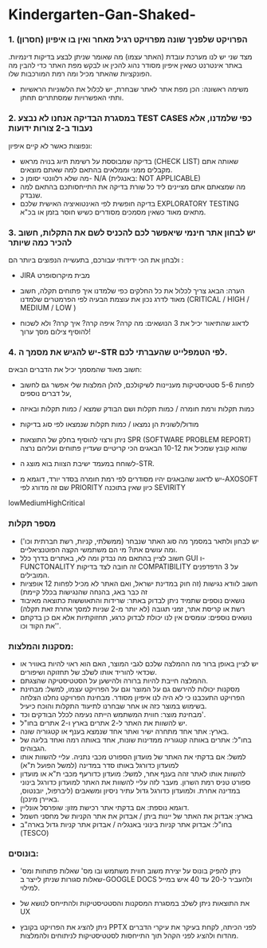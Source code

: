 # Kindergarten-Gan-Shaked- 
### 1. הפרויקט שלפניך שונה מפרויקט רגיל מאחר ואין בו איפיון (חסרון)
מצד שני יש לנו מערכת עובדת (האתר עצמו) מה שאומר שניתן לבצע בדיקות דינמיות.
באתר אינטרנט כשאין איפיון מסודר נהוג להכין או לבקש מפת האתר כדי להבין מה
הפונקציות שהאתר מכיל ומה רמת המורכבות שלו.
* משימה ראשונה: הכן מפת אתר לאתר שבחרת, יש לכלול את הלשוניות הראשיות ותתי
האפשרויות שמסתתרים תחתן.
### 2. במסגרת הבדיקה אנחנו לא נבצע TEST CASES כפי שלמדנו, אלא נעבוד ב-2 צורות ידועות
ונפוצות כאשר לא קיים איפיון:
* בדיקה שמבוססת על רשימת תיוג בנויה מראש (CHECK LIST) שאותה אתם
מקבלים ממני וממלאים בהתאם למה שאתם מוצאים.
* מה שלא רלוונטי יסומן כ- N/A (באנגלית: NOT APPLICABLE)
* מה שמצאתם אתם מציינים ליד כל שורת בדיקה את התייחסותכם בהתאם למה
שנבדק.
* בדיקה חופשית לפי האינטואיציה האישית שלכם EXPLORATORY TESTING
מתאים מאוד כשאין מסמכים מסודרים כשיש חוסר בזמן או בכ&quot;א.

### 3. יש לבחון אתר חינמי שיאפשר לכם להכניס לשם את התקלות, חשוב להכיר כמה שיותר
ולבחון את הכי ידידותי עבורכם, בתעשייה הנפוצים ביותר הם : 
* JIRA מבית מיקרוסופרט

* הערה: הבאג צריך לכלול את כל החלקים כפי שלמדנו איך פתוחים תקלה, חשוב
מאוד לדרג נכון את עוצמת הבעיה לפי הפרמטרים שלמדנו
(CRITICAL / HIGH / MEDIUM / LOW )
* לדאוג שהתיאור יכיל את 3 הנושאים: מה קרה? איפה קרה? איך קרה?
ולא לשכוח להוסיף צילום מסך ערוך!

### 4. יש להגיש את מסמך ה-STR לפי הטמפלייט שהעברתי לכם.
חשוב מאוד שהמסמך יכיל את הדברים הבאים:
* לפחות 5-6 סטטיסטיקות מעניינות לשיקולכם, להלן המלצות שלי אפשר גם לחשוב
על דברים נוספים,
* כמות תקלות ורמת חומרה / כמות תקלות ושם הבודק שמצא / כמות תקלות ובאיזה
* מודול/לשונית הן נמצאו / כמות תקלות שנמצאו לפי סוג בדיקות

* ניתן ורצוי להוסיף בחלק של התוצאות SPR (SOFTWARE PROBLEM REPORT)
שהוא קובץ שמכיל את 10-12 הבאגים הכי קריטיים שעדיין פתוחים ועליהם נרצה
* לשוחח במעמד ישיבת הצוות בוא מוצג ה-STR.
* יש לדאוג שהבאגים יהיו מסודרים לפי רמת חומרה בסדר יורד, דוגמא מ-AXOSOFT
שם זה מדורג לפי PRIORITY כיון שאין בתוכנה SEVIRITY

lowMediumHighCritical

### מספר תקלות

* יש לבחון ולתאר במסמך מה סוג האתר שנבחר (ממשלתי, קניות, רשת חברתית
וכו&#39;) ומה עושים אתו? מי הם משתמשי הקצה הפוטנציאליים.
* חשוב לציין בהתאם מה נבדק ומה לא,
באתרים בדרך כלל GUI ו-FUNCTONALITY
זה חובה לצד בדיקות COMPATIBILITY על 3 הדפדפנים המובילים.
* חשוב לוודא נגישות (זה חוק במדינת ישראל, ואם האתר לא מכיל לפחות 12
אופציות זה כבר באג, בהנחה שהנגישות בכלל קיימת)
* נושאים נוספים שתמיד ניתן לבדוק באתר: שרידות והתאוששות כתוצאה מאיבוד
רשת או קריסת אתר, זמני תגובה (לא יותר מ-2 שניות למסך אחרת זאת תקלה)
* נושאים נוספים: עומסים אין לנו יכולת לבדוק כרגע, תחזוקתיות אלא אם כן בדקתם
את הקוד וכו&#39;&#39;.
### מסקנות והמלצות:
* יש לציין באופן ברור מה ההמלצה שלכם לגבי המוצר, האם הוא ראוי להיות באוויר
או שכדאי להוריד אותו לשלב של תחזוקה ושיפורים.
* ההמלצה חייבת להיות ברורה ולהישען על הסטטיסטיקה שהצגתם.
* מסקנות יכולות להירשם גם על המוצר וגם על הפרויקט עצמו, למשל: מבחינת
הפרויקט התעכבנו כי לא היה לנו איפיון מסודר. מבחינת הפרויקט נחלנו הצלחה
בשימוש במוצר כזה או אחר שבחרנו לתיעוד התקלות והוכח כיעיל.
* מבחינת מוצר: חווית המשתמש הייתה נעימה לכלל הבודקים וכד&#39;.
* יש להשוות את האתר ל-2 אתרים בארץ ו-2 אתרים בחו&quot;ל.
* בארץ: אתר אחד מתחרה ישיר ואתר אחד שנמצא בענף או קטגוריה שונה.
* בחו&quot;ל: אתרים באותה קטגוריה ממדינות שונות, אחד באותה רמה ואחד בליגה של
הגבוהים.
* למשל: אם בדקתי את האתר של מועדון הספורט מכבי נתניה.
עליי להשוות אותו למועדון כדורגל באותו סדר במדינה (למשל הפועל ת&quot;א)
* להשוות אותו לאתר זהה בענף אחר, למשל: מועדון כדורעף מכבי ת&quot;א
או מועדון ספורט טניס רמת השרון.
מעבר לזה עליי להשוות את האתר למועדון כדורגל בינוני במדינה אחרת.
ולמועדון כדורגל גדול עתיר ניסיון ומשאבים
(ליברפול, יובנטוס, באיירן מינכן).
* דוגמא נוספת: אם בדקתי אתר רכישת מזון: שופרסל אונליין.
* בארץ: אבדוק את האתר של יינות ביתן / אבדוק את אתר הקניות של מחסני חשמל
* בחו&quot;ל: אבדוק אתר קניות בינוני באנגליה / אבדוק אתר קניות גדול בארה&quot;ב (TESCO)

### בונוסים:
* ניתן להפיק בונוס על יצירת משוב חווית משתמש ובו מס&#39; שאלות פתוחות ומס&#39; שאלות סגורות
שניתן לייצר ב-GOOGLE DOCS ולהעביר ל-20 עד 40 איש במייל למילוי.
* את התוצאות ניתן לשלב במסגרת המסקנות והסטטיסטיקות ולהתייחס לנושא של UX

* ניתן להציג את הפרויקט בקובץ PPTX לפני הכיתה, לקחת בעיקר את עיקרי הדברים מהדוח ולהציג
לפני הקהל תוך התייחסות לסטטיסטיקות לניתוחים ולהמלצות.
